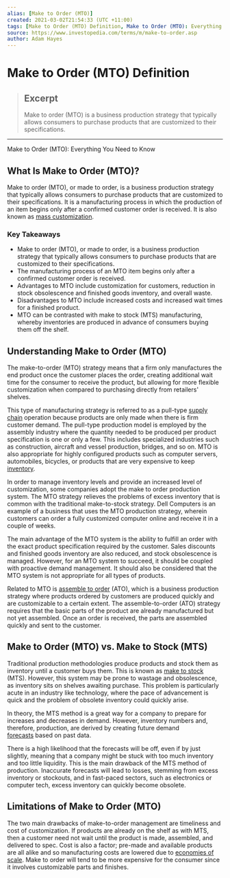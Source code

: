 ```yaml
---
alias: [Make to Order (MTO)]
created: 2021-03-02T21:54:33 (UTC +11:00)
tags: [Make to Order (MTO) Definition, Make to Order (MTO): Everything You Need to Know]
source: https://www.investopedia.com/terms/m/make-to-order.asp
author: Adam Hayes
---
```


# Make to Order (MTO) Definition

> ## Excerpt
> Make to order (MTO) is a business production strategy that typically allows consumers to purchase products that are customized to their specifications.

---

Make to Order (MTO): Everything You Need to Know
## What Is Make to Order (MTO)?

Make to order (MTO), or made to order, is a business production strategy that typically allows consumers to purchase products that are customized to their specifications. It is a manufacturing process in which the production of an item begins only after a confirmed customer order is received. It is also known as [mass customization](https://www.investopedia.com/terms/m/masscustomization.asp).

### Key Takeaways

-   Make to order (MTO), or made to order, is a business production strategy that typically allows consumers to purchase products that are customized to their specifications.
-   The manufacturing process of an MTO item begins only after a confirmed customer order is received.
-   Advantages to MTO include customization for customers, reduction in stock obsolescence and finished goods inventory, and overall waste.
-   Disadvantages to MTO include increased costs and increased wait times for a finished product.
-   MTO can be contrasted with make to stock (MTS) manufacturing, whereby inventories are produced in advance of consumers buying them off the shelf.

## Understanding Make to Order (MTO)

The make-to-order (MTO) strategy means that a firm only manufactures the end product once the customer places the order, creating additional wait time for the consumer to receive the product, but allowing for more flexible customization when compared to purchasing directly from retailers' shelves.

This type of manufacturing strategy is referred to as a pull-type [supply chain](https://www.investopedia.com/terms/s/supplychain.asp) operation because products are only made when there is firm customer demand. The pull-type production model is employed by the assembly industry where the quantity needed to be produced per product specification is one or only a few. This includes specialized industries such as construction, aircraft and vessel production, bridges, and so on. MTO is also appropriate for highly configured products such as computer servers, automobiles, bicycles, or products that are very expensive to keep [inventory](https://www.investopedia.com/terms/i/inventory.asp).

In order to manage inventory levels and provide an increased level of customization, some companies adopt the make to order production system. The MTO strategy relieves the problems of excess inventory that is common with the traditional make-to-stock strategy. Dell Computers is an example of a business that uses the MTO production strategy, wherein customers can order a fully customized computer online and receive it in a couple of weeks.

The main advantage of the MTO system is the ability to fulfill an order with the exact product specification required by the customer. Sales discounts and finished goods inventory are also reduced, and stock obsolescence is managed. However, for an MTO system to succeed, it should be coupled with proactive demand management. It should also be considered that the MTO system is not appropriate for all types of products.

Related to MTO is [assemble to order](https://www.investopedia.com/terms/a/assemble-to-order.asp) (ATO), which is a business production strategy where products ordered by customers are produced quickly and are customizable to a certain extent. The assemble-to-order (ATO) strategy requires that the basic parts of the product are already manufactured but not yet assembled. Once an order is received, the parts are assembled quickly and sent to the customer.

## Make to Order (MTO) vs. Make to Stock (MTS)

Traditional production methodologies produce products and stock them as inventory until a customer buys them. This is known as [make to stock](https://www.investopedia.com/terms/m/make-to-stock.asp) (MTS). However, this system may be prone to wastage and obsolescence, as inventory sits on shelves awaiting purchase. This problem is particularly acute in an industry like technology, where the pace of advancement is quick and the problem of obsolete inventory could quickly arise.

In theory, the MTS method is a great way for a company to prepare for increases and decreases in demand. However, inventory numbers and, therefore, production, are derived by creating future demand [forecasts](https://www.investopedia.com/terms/f/forecasting.asp) based on past data.

There is a high likelihood that the forecasts will be off, even if by just slightly, meaning that a company might be stuck with too much inventory and too little liquidity. This is the main drawback of the MTS method of production. Inaccurate forecasts will lead to losses, stemming from excess inventory or stockouts, and in fast-paced sectors, such as electronics or computer tech, excess inventory can quickly become obsolete.

## Limitations of Make to Order (MTO)

The two main drawbacks of make-to-order management are timeliness and cost of customization. If products are already on the shelf as with MTS, then a customer need not wait until the product is made, assembled, and delivered to spec. Cost is also a factor; pre-made and available products are all alike and so manufacturing costs are lowered due to [economies of scale](https://www.investopedia.com/terms/e/economiesofscale.asp). Make to order will tend to be more expensive for the consumer since it involves customizable parts and finishes.
